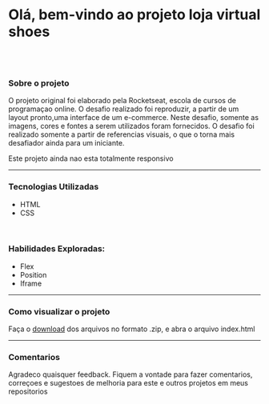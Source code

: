 <h1>Olá, bem-vindo ao projeto loja virtual shoes</h1>
<br>
<br>
<img src="https://github.com/vsblemos/Projetos/blob/main/loja_virtual_shoes/lojashoes.png" alt="">
<h3>Sobre o projeto</h3>

<p>O projeto original foi elaborado pela Rocketseat, escola de cursos de programaçao online. 
  O desafio realizado foi reproduzir, a partir de um layout pronto,uma interface de um e-commerce. 
  Neste desafio, somente as imagens, cores e fontes a serem utilizados foram fornecidos. O desafio foi realizado somente a partir de referencias visuais,
  o que o torna mais desafiador ainda para um iniciante.
</p>
<p>Este projeto ainda nao esta totalmente responsivo</p>
<hr>
<h3>Tecnologias Utilizadas</h3>
<ul>
    <li>HTML</li>
    <LI>CSS</LI>
</ul>
<BR>
<H3>Habilidades Exploradas:</H3>
<ul>
    <li>Flex</li>
    <li>Position</li>
    <li>Iframe</li>
</ul>
<hr>
<h3>Como visualizar o projeto</h3>
<p> Faça o <a href="https://github.com/vsblemos/Projetos/archive/refs/heads/main.zip">download</a> dos arquivos no formato .zip, e abra o arquivo index.html
<hr>
  <h3>Comentarios</h3>
<p>Agradeco quaisquer feedback. Fiquem a vontade para fazer comentarios, correçoes e sugestoes de melhoria para este e outros projetos em meus repositorios</P>
</body>
</html>

